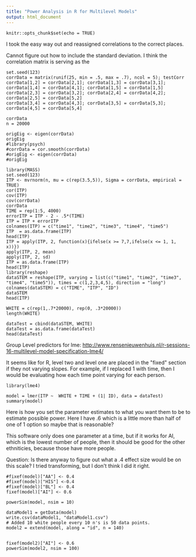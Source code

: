 ```yaml
---
title: "Power Analysis in R for Multilevel Models"
output: html_document
---
```


```{r setup, include=FALSE}
knitr::opts_chunk$set(echo = TRUE)
```
I took the easy way out and reassigned correlations to the correct places.

Cannot figure out how to include the standard deviation.  I think the correlation matrix is serving as the 

```{r}
set.seed(123)
corrData = matrix(runif(25, min = .5, max = .7), ncol = 5); testCorr
corrData[1,2] = corrData[2,1]; corrData[1,3] = corrData[3,1]; corrData[1,4] = corrData[4,1]; corrData[1,5] = corrData[1,5] 
corrData[2,3] = corrData[3,2]; corrData[2,4] = corrData[4,2]; corrData[2,5] = corrData[5,2]
corrData[3,4] = corrData[4,3]; corrData[3,5] = corrData[5,3]; corrData[4,5] = corrData[5,4]

corrData
n = 20000

origEig <- eigen(corrData)
origEig
#library(psych)
#corrData = cor.smooth(corrData)
#origEig <- eigen(corrData)
#origEig

library(MASS)
set.seed(123)
ITP <- mvrnorm(n, mu = c(rep(3.5,5)), Sigma = corrData, empirical = TRUE)
cor(ITP)
cov(ITP)
cov(corrData)
corrData
TIME = rep(1:5, 4000)
errorITP = ITP - 2 - .5*(TIME)
ITP = ITP + errorITP
colnames(ITP) = c("time1", "time2", "time3", "time4", "time5")
ITP  = as.data.frame(ITP)
head(ITP)
ITP = apply(ITP, 2, function(x){ifelse(x >= 7,7,ifelse(x <= 1, 1, x))})
apply(ITP, 2, mean)
apply(ITP, 2, sd)
ITP = as.data.frame(ITP)
head(ITP)
library(reshape)
dataSTEM = reshape(ITP, varying = list(c("time1", "time2", "time3", "time4", "time5")), times = c(1,2,3,4,5), direction = "long")
colnames(dataSTEM) = c("TIME", "ITP", "ID")
dataSTEM
head(ITP)

WHITE = c(rep(1,.7*20000), rep(0, .3*20000))
length(WHITE)

dataTest = cbind(dataSTEM, WHITE)
dataTest = as.data.frame(dataTest)
head(dataTest)
```
Group Level predictors for lme: http://www.rensenieuwenhuis.nl/r-sessions-16-multilevel-model-specification-lme4/

It seems like for R, level two and level one are placed in the "fixed" section if they not varying slopes.  For example, if I replaced 1 with time, then I would be evaluating how each time point varying for each person.
```{r}
library(lme4)

model = lmer(ITP ~  WHITE + TIME + (1| ID), data = dataTest)
summary(model)
```
Here is how you set the parameter estimates to what you want them to be to estimate possible power. Here I have .6 which is a little more than half of one of 1 option so maybe that is reasonable?

This software only does one parameter at a time, but if it works for AI, which is the lowest number of people, then it should be good for the other ethniticies, because those have more people.

Question: Is there anyway to figure out what a .4 effect size would be on this scale?  I tried transforming, but I don't think I did it right.
```{r}
#fixef(model)["AA"] <- 0.4
#fixef(model)["HIS"] <-0.4
#fixef(model)["BL"] <- 0.4
fixef(model)["AI"] <- 0.6

powerSim(model, nsim = 10)

dataModel1 = getData(model)
write.csv(dataModel1, "dataModel1.csv")
# Added 10 white people every 10 n's is 50 data points.
model2 = extend(model, along = "id", n = 140)


fixef(model2)["AI"] <- 0.6
powerSim(model2, nsim = 100)




```
